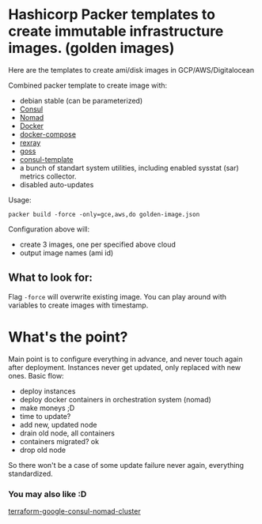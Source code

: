 # Hashicorp Packer templates to create immutable infrastructure images. (golden images)
Here are the templates to create ami/disk images in GCP/AWS/Digitalocean

Combined packer template to create image with:
- debian stable (can be parameterized)
- [Consul](https://github.com/hashicorp/consul)
- [Nomad](https://github.com/hashicorp/nomad)
- [Docker](https://github.com/docker/docker-ce)
- [docker-compose](https://github.com/docker/compose)
- [rexray](https://github.com/rexray/rexray)
- [goss](https://github.com/aelsabbahy/goss)
- [consul-template](https://github.com/hashicorp/consul-template)
- a bunch of standart system utilities, including enabled sysstat (sar) metrics collector.
- disabled auto-updates

Usage:

```
packer build -force -only=gce,aws,do golden-image.json
```

Configuration above will:
- create 3 images, one per specified above cloud
- output image names (ami id)

## What to look for:
Flag `-force` will overwrite existing image. You can play around with variables to create images with timestamp.

# What's the point?
Main point is to configure everything in advance, and never touch again after deployment.
Instances never get updated, only replaced with new ones.
Basic flow:
- deploy instances
- deploy docker containers in orchestration system (nomad)
- make moneys ;D
- time to update?
- add new, updated node
- drain old node, all containers
- containers migrated? ok
- drop old node

So there won't be a case of some update failure never again, everything standardized.

### You may also like :D
[terraform-google-consul-nomad-cluster](https://github.com/yellowmegaman/terraform-google-consul-nomad-cluster)
